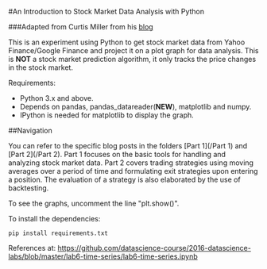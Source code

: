 #An Introduction to Stock Market Data Analysis with Python

###Adapted from Curtis Miller from his [blog](https://ntguardian.wordpress.com)

This is an experiment using Python to get stock market data from Yahoo Finance/Google Finance and project it on a plot graph for data analysis.
This is **NOT** a stock market prediction algorithm, it only tracks the price changes in the stock market.

Requirements:
- Python 3.x and above.
- Depends on pandas, pandas_datareader(**NEW**), matplotlib and numpy.
- IPython is needed for matplotlib to display the graph.

##Navigation

You can refer to the specific blog posts in the folders [Part 1](/Part 1) and [Part 2](/Part 2). Part 1 focuses on the basic tools for handling and analyzing stock market data. Part 2 covers trading strategies using moving averages over a period of time and formulating exit strategies upon entering a position. The evaluation of a strategy is also elaborated by the use of backtesting. 

To see the graphs, uncomment the line "plt.show()".

To install the dependencies:

```Shell
pip install requirements.txt
```

References at: https://github.com/datascience-course/2016-datascience-labs/blob/master/lab6-time-series/lab6-time-series.ipynb
